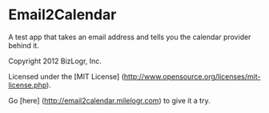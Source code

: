 # Email2Calendar

A test app that takes an email address and tells you the calendar provider behind it.

Copyright 2012 BizLogr, Inc.

Licensed under the [MIT License] (http://www.opensource.org/licenses/mit-license.php).

Go [here] (http://email2calendar.milelogr.com) to give it a try.
